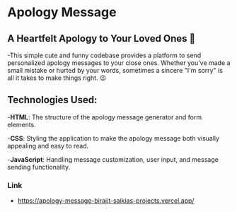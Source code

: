 # Apology Message
## A Heartfelt Apology to Your Loved Ones 🥹

-This simple cute and funny codebase provides a platform to send personalized apology messages to your close ones. Whether you’ve made a small mistake or hurted by your words, sometimes a sincere "I'm sorry" is all it takes to make things right. 😉

## Technologies Used:
-**HTML**: The structure of the apology message generator and form elements.

-**CSS**: Styling the application to make the apology message both visually appealing and easy to read.

-**JavaScript**: Handling message customization, user input, and message sending functionality.

### Link 
- https://apology-message-birajit-saikias-projects.vercel.app/
